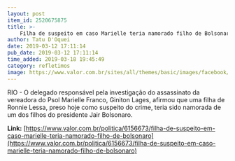 ```yaml
---
layout: post
item_id: 2520675875
title: >-
    Filha de suspeito em caso Marielle teria namorado filho de Bolsonaro
author: Tatu D'Oquei
date: 2019-03-12 17:11:14
pub_date: 2019-03-12 17:11:14
time_added: 2019-03-18 19:45:49
category: refletimos
image: https://www.valor.com.br/sites/all/themes/basic/images/facebook/valor-big.jpg
---
```


RIO - O delegado responsável pela investigação do assassinato da vereadora do Psol Marielle Franco, Giniton Lages, afirmou que uma filha de Ronnie Lessa, preso hoje como suspeito do crime, teria sido namorada de um dos filhos do presidente Jair Bolsonaro.

**Link:** [https://www.valor.com.br/politica/6156673/filha-de-suspeito-em-caso-marielle-teria-namorado-filho-de-bolsonaro](https://www.valor.com.br/politica/6156673/filha-de-suspeito-em-caso-marielle-teria-namorado-filho-de-bolsonaro)

